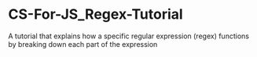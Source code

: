 # CS-For-JS_Regex-Tutorial
A tutorial that explains how a specific regular expression (regex) functions by breaking down each part of the expression
